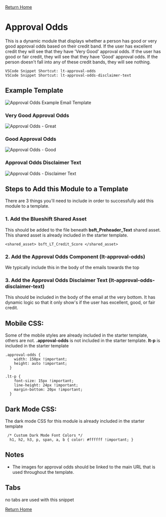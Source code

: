
[Return Home](index.md)


# Approval Odds 
This is a dynamic module that displays whether a person has good or very good approval odds based on their credit band. If the user has excellent credit they will see that they have 'Very Good' approval odds.  If the user has good or fair credit, they will see that they have 'Good' approval odds. If the person doesn't fall into any of these credit bands, they will see nothing.
```
VSCode Snippet Shortcut: lt-approval-odds
VSCode Snippet Shortcut: lt-approval-odds-disclaimer-text
```

## Example Template
![Approval Odds Example Email Template](https://s3.amazonaws.com/marketing.lendingtree.com/email/module-library/lt-approval-odds-example.png)

### Very Good Approval Odds
![Approval Odds - Great](https://s3.amazonaws.com/marketing.lendingtree.com/email/module-library/lt-approval-odds-great.png)

### Good Approval Odds
![Approval Odds - Good](https://s3.amazonaws.com/marketing.lendingtree.com/email/module-library/lt-approval-odds-good.png)

### Approval Odds Disclaimer Text
![Approval Odds - Disclaimer Text](https://s3.amazonaws.com/marketing.lendingtree.com/email/module-library/lt-approval-odds-disclaimer-text.png)


## Steps to Add this Module to a Template
There are 3 things you'll need to include in order to successfully add this module to a template.

### 1. Add the Blueshift Shared Asset
This should be added to the file beneath **bsft_Preheader_Text** shared asset.  This shared asset is already included in the starter template.
```
<shared_asset> bsft_LT_Credit_Score </shared_asset>
```

### 2. Add the Approval Odds Component (lt-approval-odds)
We typically include this in the body of the emails towards the top

### 3. Add the Approval Odds Disclaimer Text (lt-approval-odds-disclaimer-text)
This should be included in the body of the email at the very bottom. It has dynamic logic so that it only show's if the user has excellent, good, or fair credit.

## Mobile CSS:
Some of the mobile styles are already included in the starter template, others are not. **.approval-odds** is not included in the starter template. **lt-p** is included in the starter template
```
.approval-odds {
    width: 150px !important;
    height: auto !important;
  }
  
.lt-p {
    font-size: 15px !important;
    line-height: 24px !important;
    margin-bottom: 20px !important;
  }
```

## Dark Mode CSS:
The dark mode CSS for this module is already included in the starter template
```
 /* Custom Dark Mode Font Colors */
  h1, h2, h3, p, span, a, b { color: #ffffff !important; }
```

## Notes
- The images for approval odds should be linked to the main URL that is used throughout the template.

## Tabs
no tabs are used with this snippet

[Return Home](index.md)
